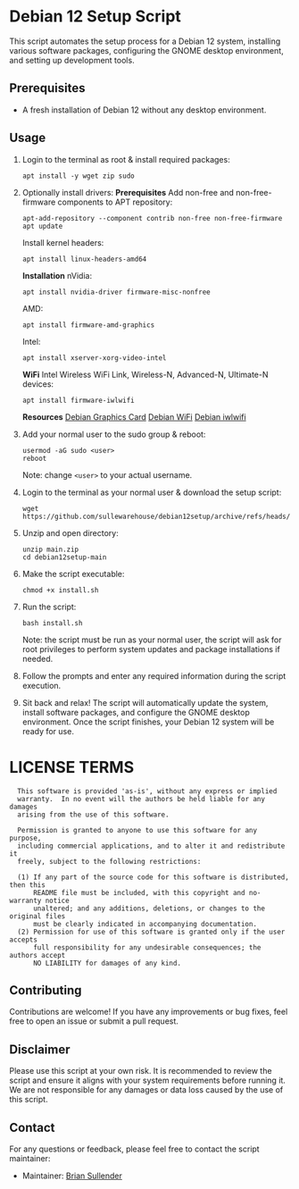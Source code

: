 # Debian 12 Setup Script

This script automates the setup process for a Debian 12 system, installing various software packages, configuring the GNOME desktop environment, and setting up development tools.

## Prerequisites

- A fresh installation of Debian 12 without any desktop environment.

## Usage

1. Login to the terminal as root & install required packages:
   ```shell
   apt install -y wget zip sudo
   ```
2. Optionally install drivers:
   **Prerequisites**
   Add non-free and non-free-firmware components to APT repository:
   ```shell
   apt-add-repository --component contrib non-free non-free-firmware
   apt update
   ```
   Install kernel headers:
   ```shell
   apt install linux-headers-amd64
   ```
   **Installation**
   nVidia:
   ```shell
   apt install nvidia-driver firmware-misc-nonfree
   ```
   AMD:
   ```shell
   apt install firmware-amd-graphics
   ```
   Intel:
   ```shell
   apt install xserver-xorg-video-intel
   ```
   **WiFi**
   Intel Wireless WiFi Link, Wireless-N, Advanced-N, Ultimate-N devices:
   ```
   apt install firmware-iwlwifi
   ```
   **Resources**
   [Debian Graphics Card](https://wiki.debian.org/GraphicsCard)
   [Debian WiFi](https://wiki.debian.org/WiFi)
   [Debian iwlwifi](https://wiki.debian.org/iwlwifi)
3. Add your normal user to the sudo group & reboot:
   ```shell
   usermod -aG sudo <user>
   reboot
   ```
   Note: change `<user>` to your actual username.
4. Login to the terminal as your normal user & download the setup script:
   ```shell
   wget https://github.com/sullewarehouse/debian12setup/archive/refs/heads/main.zip
   ```
5. Unzip and open directory:
   ```shell
   unzip main.zip
   cd debian12setup-main
   ```
6. Make the script executable:
   ```shell
   chmod +x install.sh
   ```
7. Run the script:
   ```shell
   bash install.sh
   ```
   Note: the script must be run as your normal user, the script will ask for root privileges to perform system updates and package installations if needed.

8. Follow the prompts and enter any required information during the script execution.

9. Sit back and relax! The script will automatically update the system, install software packages, and configure the GNOME desktop environment. Once the script finishes, your Debian 12 system will be ready for use.

LICENSE TERMS
=============
```
  This software is provided 'as-is', without any express or implied
  warranty.  In no event will the authors be held liable for any damages
  arising from the use of this software.
  
  Permission is granted to anyone to use this software for any purpose,
  including commercial applications, and to alter it and redistribute it
  freely, subject to the following restrictions:
  
  (1) If any part of the source code for this software is distributed, then this
      README file must be included, with this copyright and no-warranty notice
      unaltered; and any additions, deletions, or changes to the original files
      must be clearly indicated in accompanying documentation.
  (2) Permission for use of this software is granted only if the user accepts
      full responsibility for any undesirable consequences; the authors accept
      NO LIABILITY for damages of any kind.
```

## Contributing

Contributions are welcome! If you have any improvements or bug fixes, feel free to open an issue or submit a pull request.

## Disclaimer

Please use this script at your own risk. It is recommended to review the script and ensure it aligns with your system requirements before running it. We are not responsible for any damages or data loss caused by the use of this script.

## Contact

For any questions or feedback, please feel free to contact the script maintainer:

- Maintainer: [Brian Sullender](https://github.com/b-sullender)

